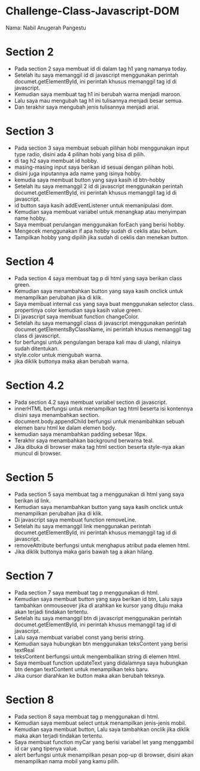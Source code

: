 # Challenge-Class-Javascript-DOM

Nama: Nabil Anugerah Pangestu

# Section 2
- Pada section 2 saya membuat id di dalam tag h1 yang namanya today.
- Setelah itu saya memanggil id di javascript menggunakan perintah documet.getElementById, ini perintah khusus memanggil tag id di javascript.
- Kemudian saya membuat tag h1 ini berubah warna menjadi maroon.
- Lalu saya mau mengubah tag h1 ini tulisannya menjadi besar semua.
- Dan terakhir saya mengubah jenis tulisannya menjadi arial.

# Section 3
- Pada section 3 saya membuat sebuah pilihan hobi menggunakan input type radio, disini ada 4 pilihan hobi yang bisa di pilih.
- di tag h2 saya membuat id hobby.
- masing-masing input saya berikan id sesuai dengan pilihan hobi.
- disini juga inputannya ada name yang isinya hobby.
- kemudia saya membuat button yang saya kasih id btn-hobby
-  Setelah itu saya memanggil 2 id di javascript menggunakan perintah documet.getElementById, ini perintah khusus memanggil tag id di javascript.
-  id button saya kasih addEventListener untuk memanipulasi dom.
-  Kemudian saya membuat variabel untuk menangkap atau menyimpan name hobby.
-  Saya membuat perulangan menggunakan forEach yang berisi hobby.
-  Mengecek menggunakan if apa hobby sudah di ceklis atau belum.
-  Tampilkan hobby yang dipilih jika sudah di ceklis dan menekan button.

# Section 4
- Pada section 4 saya membuat tag p di html yang saya berikan class green.
- Kemudian saya menambahkan button yang saya kasih onclick untuk menampilkan perubahan jika di klik.
- Saya membuat internal css yang saya buat menggunakan selector class. propertinya color kemudian saya kasih value green.
- Di javascript saya membuat function changeColor.
- Setelah itu saya memanggil class di javascript menggunakan perintah documet.getElementsByClassName, ini perintah khusus memanggil tag class di javascript.
- for berfungsi untuk pengulangan berapa kali mau di ulangi, nilainya sudah ditentukan.
- style.color untuk mengubah warna.
- jika diklik buttonya maka akan berubah warna.

# Section 4.2
- Pada section 4.2 saya membuat variabel section di javascript.
- innerHTML berfungsi untuk menampilkan tag html beserta isi kontennya disini saya menambahkan section.
- document.body.appendChild berfungsi untuk menambahkan sebuah elemen baru html ke dalam elemen body.
- kemudian saya menambahkan padding sebesar 16px.
- Terakhir saya menambahkan background berwarna teal.
- Jika dibuka di browser maka tag html section beserta style-nya akan muncul di browser.

# Section 5
- Pada section 5 saya membuat tag a menggunakan 
di html yang saya berikan id link.
- Kemudian saya menambahkan button yang saya kasih onclick untuk menampilkan perubahan jika di klik.
- Di javascript saya membuat function removeLine.
- Setelah itu saya memanggil link menggunakan    perintah documet.getElementById, ini perintah khusus memanggil tag id di javascript.
- removeAttribute berfungsi untuk menghapus atribut pada elemen html.
- Jika diklik buttonya maka garis bawah tag a akan hilang.

# Section 7
- Pada section 7 saya membuat tag p menggunakan 
di html.
- Kemudian saya membuat button yang saya berikan id btn, Lalu saya tambahkan onmouseover jika di arahkan ke kursor yang dituju maka akan terjadi tindakan tertentu.
- Setelah itu saya memanggil btn di javascript menggunakan perintah documet.getElementById, ini perintah khusus memanggil tag id di javascript.
- Lalu saya membuat variabel const yang berisi string.
- Kemudian saya hubungkan btn menggunakan teksContent yang berisi textReal
- teksContent berfungsi untuk mengembalikan string di elemen html.
- Saya membuat function updateText yang didalamnya saya hubungkan btn dengan textContent untuk menampilkan teks baru.
- Jika cursor diarahkan ke button maka akan berubah teksnya.

# Section 8
- Pada section 8 saya membuat tag p menggunakan 
di html.
- Kemudian saya membuat select untuk menampilkan jenis-jenis mobil.
- Kemudian saya membuat button, Lalu saya tambahkan onclik jika diklik maka akan terjadi tindakan tertentu.
- Saya membuat function myCar yang berisi variabel let yang menggambil id car yang tipenya value.
- alert berfungsi untuk menampilkan pesan pop-up di browser, disini akan menampilkan nama mobil yang kamu pilih.
